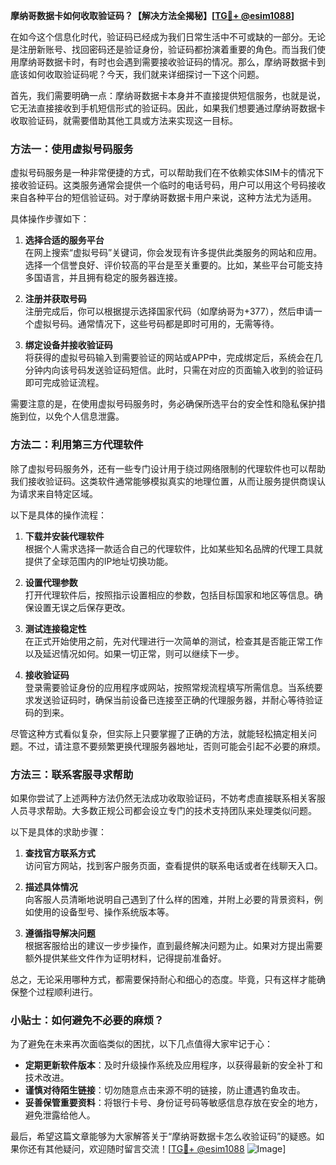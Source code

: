 **摩纳哥数据卡如何收取验证码？【解决方法全揭秘】[[TG💪+ @esim1088](https://t.me/s/esim1088)]**

在如今这个信息化时代，验证码已经成为我们日常生活中不可或缺的一部分。无论是注册新账号、找回密码还是验证身份，验证码都扮演着重要的角色。而当我们使用摩纳哥数据卡时，有时也会遇到需要接收验证码的情况。那么，摩纳哥数据卡到底该如何收取验证码呢？今天，我们就来详细探讨一下这个问题。

首先，我们需要明确一点：摩纳哥数据卡本身并不直接提供短信服务，也就是说，它无法直接接收到手机短信形式的验证码。因此，如果我们想要通过摩纳哥数据卡收取验证码，就需要借助其他工具或方法来实现这一目标。

### 方法一：使用虚拟号码服务

虚拟号码服务是一种非常便捷的方式，可以帮助我们在不依赖实体SIM卡的情况下接收验证码。这类服务通常会提供一个临时的电话号码，用户可以用这个号码接收来自各种平台的短信验证码。对于摩纳哥数据卡用户来说，这种方法尤为适用。

具体操作步骤如下：

1. **选择合适的服务平台**  
   在网上搜索“虚拟号码”关键词，你会发现有许多提供此类服务的网站和应用。选择一个信誉良好、评价较高的平台是至关重要的。比如，某些平台可能支持多国语言，并且拥有稳定的服务器连接。

2. **注册并获取号码**  
   注册完成后，你可以根据提示选择国家代码（如摩纳哥为+377），然后申请一个虚拟号码。通常情况下，这些号码都是即时可用的，无需等待。

3. **绑定设备并接收验证码**  
   将获得的虚拟号码输入到需要验证的网站或APP中，完成绑定后，系统会在几分钟内向该号码发送验证码短信。此时，只需在对应的页面输入收到的验证码即可完成验证流程。

需要注意的是，在使用虚拟号码服务时，务必确保所选平台的安全性和隐私保护措施到位，以免个人信息泄露。

### 方法二：利用第三方代理软件

除了虚拟号码服务外，还有一些专门设计用于绕过网络限制的代理软件也可以帮助我们接收验证码。这类软件通常能够模拟真实的地理位置，从而让服务提供商误认为请求来自特定区域。

以下是具体的操作流程：

1. **下载并安装代理软件**  
   根据个人需求选择一款适合自己的代理软件，比如某些知名品牌的代理工具就提供了全球范围内的IP地址切换功能。

2. **设置代理参数**  
   打开代理软件后，按照指示设置相应的参数，包括目标国家和地区等信息。确保设置无误之后保存更改。

3. **测试连接稳定性**  
   在正式开始使用之前，先对代理进行一次简单的测试，检查其是否能正常工作以及延迟情况如何。如果一切正常，则可以继续下一步。

4. **接收验证码**  
   登录需要验证身份的应用程序或网站，按照常规流程填写所需信息。当系统要求发送验证码时，确保当前设备已连接至正确的代理服务器，并耐心等待验证码的到来。

尽管这种方式看似复杂，但实际上只要掌握了正确的方法，就能轻松搞定相关问题。不过，请注意不要频繁更换代理服务器地址，否则可能会引起不必要的麻烦。

### 方法三：联系客服寻求帮助

如果你尝试了上述两种方法仍然无法成功收取验证码，不妨考虑直接联系相关客服人员寻求帮助。大多数正规公司都会设立专门的技术支持团队来处理类似问题。

以下是具体的求助步骤：

1. **查找官方联系方式**  
   访问官方网站，找到客户服务页面，查看提供的联系电话或者在线聊天入口。

2. **描述具体情况**  
   向客服人员清晰地说明自己遇到了什么样的困难，并附上必要的背景资料，例如使用的设备型号、操作系统版本等。

3. **遵循指导解决问题**  
   根据客服给出的建议一步步操作，直到最终解决问题为止。如果对方提出需要额外提供某些文件作为证明材料，记得提前准备好。

总之，无论采用哪种方式，都需要保持耐心和细心的态度。毕竟，只有这样才能确保整个过程顺利进行。

### 小贴士：如何避免不必要的麻烦？

为了避免在未来再次面临类似的困扰，以下几点值得大家牢记于心：

- **定期更新软件版本**：及时升级操作系统及应用程序，以获得最新的安全补丁和技术改进。
- **谨慎对待陌生链接**：切勿随意点击来源不明的链接，防止遭遇钓鱼攻击。
- **妥善保管重要资料**：将银行卡号、身份证号码等敏感信息存放在安全的地方，避免泄露给他人。

最后，希望这篇文章能够为大家解答关于“摩纳哥数据卡怎么收验证码”的疑惑。如果你还有其他疑问，欢迎随时留言交流！[[TG💪+ @esim1088](https://t.me/s/esim1088) ![Image](https://i.postimg.cc/4NQfJmqS/Snipaste-2025-05-13-00-14-12.png)]